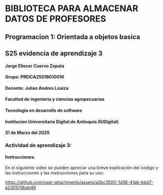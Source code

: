 # BIBLIOTECA PARA ALMACENAR DATOS DE PROFESORES
## Programacion 1: Orientada a objetos basica
## S25 evidencia de aprendizaje 3

#### Jorge Eliecer Cuervo Zapata
#### Grupo: PREICA2501B010016
#### Docente: Julian Andres Loaiza
#### Facultad de ingenieria y ciencias agropecuarias
#### Tecnologia en desarrollo de software
#### Institucion Universitaria Digital de Antioquia (IUDigital)
#### 31 de Marzo del 2025

### Actividad de aprendizaje 3:

#### Instrucciones:

<p>En el siguiente video se pueden apreciar una breve explicación del codigo y las instrucciones y las instrucciones para su uso:</p>



https://github.com/user-attachments/assets/a2bc3500-1d36-41ab-bbd7-a23057dbab46

